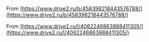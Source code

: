 From [https://www.drive2.ru/b/458398218443576788/](https://www.drive2.ru/b/458398218443576788/)

From [https://www.drive2.ru/l/4062246863888411305/](https://www.drive2.ru/l/4062246863888411305/)
